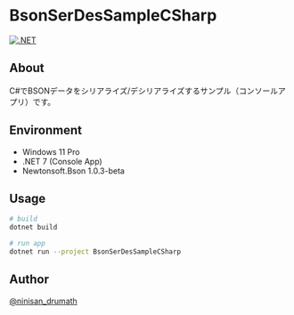 # BsonSerDesSampleCSharp

[![.NET](https://github.com/drumath2237/BsonSerDesSampleCSharp/actions/workflows/dotnet.yml/badge.svg)](https://github.com/drumath2237/BsonSerDesSampleCSharp/actions/workflows/dotnet.yml)

## About

C#でBSONデータをシリアライズ/デシリアライズするサンプル（コンソールアプリ）です。

## Environment

- Windows 11 Pro
- .NET 7 (Console App)
- Newtonsoft.Bson 1.0.3-beta

## Usage

```bash
# build
dotnet build

# run app
dotnet run --project BsonSerDesSampleCSharp
```

## Author

[@ninisan_drumath](https://twitter.com/ninisan_drumath)